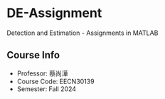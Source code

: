 # DE-Assignment
Detection and Estimation - Assignments in MATLAB

## Course Info
- Professor: 蔡尚澕
- Course Code: EECN30139
- Semester: Fall 2024
